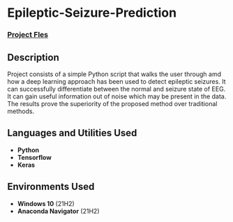 <h1>Epileptic-Seizure-Prediction</h1>

 ### [Project Fles]()

<h2>Description</h2>
Project consists of a simple Python script that walks the user through amd how a deep learning approach has been used to detect epileptic seizures. It can successfully differentiate between the normal and seizure state of EEG. It can gain useful information out of noise which may be present in the data. The results prove the superiority of the proposed method over traditional methods.<br />


<h2>Languages and Utilities Used</h2>

- <b>Python</b> 
- <b>Tensorflow</b>
- <b>Keras</b>

<h2>Environments Used </h2>

- <b>Windows 10</b> (21H2)
- <b>Anaconda Navigator</b> (21H2)
